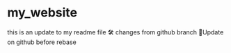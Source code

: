 # my_website
this is an update to my readme file 🛠
changes from github branch
😬Update on github before rebase

